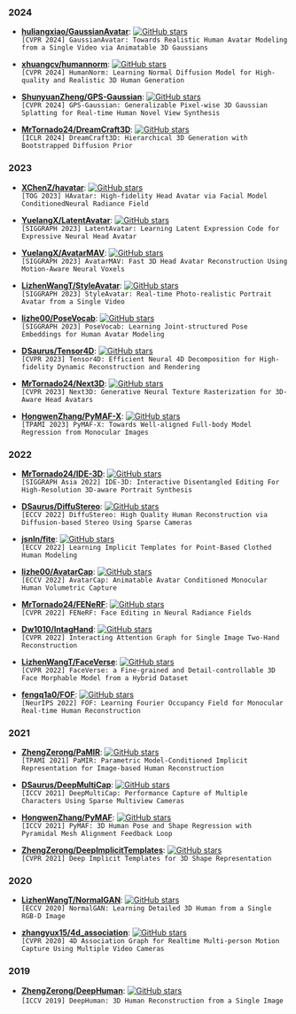 
### 2024
+ **[huliangxiao/GaussianAvatar](https://github.com/huliangxiao/GaussianAvatar)**: [![GitHub stars](https://img.shields.io/github/stars/huliangxiao/GaussianAvatar.svg?style=social&label=Star)](https://github.com/huliangxiao/GaussianAvatar)\
 ``[CVPR 2024] GaussianAvatar: Towards Realistic Human Avatar Modeling from a Single Video via Animatable 3D Gaussians``

+ **[xhuangcv/humannorm](https://github.com/xhuangcv/humannorm)**: [![GitHub stars](https://img.shields.io/github/stars/xhuangcv/humannorm.svg?style=social&label=Star)](https://github.com/xhuangcv/humannorm)\
 ``[CVPR 2024] HumanNorm: Learning Normal Diffusion Model for High-quality and Realistic 3D Human Generation``

+ **[ShunyuanZheng/GPS-Gaussian](https://github.com/ShunyuanZheng/GPS-Gaussian)**: [![GitHub stars](https://img.shields.io/github/stars/ShunyuanZheng/GPS-Gaussian.svg?style=social&label=Star)](https://github.com/ShunyuanZheng/GPS-Gaussian)\
 ``[CVPR 2024] GPS-Gaussian: Generalizable Pixel-wise 3D Gaussian Splatting for Real-time Human Novel View Synthesis``

+ **[MrTornado24/DreamCraft3D](https://github.com/deepseek-ai/DreamCraft3D)**: [![GitHub stars](https://img.shields.io/github/stars/deepseek-ai/DreamCraft3D.svg?style=social&label=Star)](https://github.com/deepseek-ai/DreamCraft3D)\
 ``[ICLR 2024] DreamCraft3D: Hierarchical 3D Generation with Bootstrapped Diffusion Prior``

### 2023
+ **[XChenZ/havatar](https://github.com/XChenZ/havatar)**: [![GitHub stars](https://img.shields.io/github/stars/XChenZ/havatar.svg?style=social&label=Star)](https://github.com/XChenZ/havatar)\
 ``[TOG 2023] HAvatar: High-fidelity Head Avatar via Facial Model ConditionedNeural Radiance Field``

+ **[YuelangX/LatentAvatar](https://github.com/YuelangX/LatentAvatar)**: [![GitHub stars](https://img.shields.io/github/stars/YuelangX/LatentAvatar.svg?style=social&label=Star)](https://github.com/XChenZ/invertAvatar)\
 ``[SIGGRAPH 2023] LatentAvatar: Learning Latent Expression Code for Expressive Neural Head Avatar``

+ **[YuelangX/AvatarMAV](https://github.com/YuelangX/AvatarMAV)**: [![GitHub stars](https://img.shields.io/github/stars/YuelangX/AvatarMAV.svg?style=social&label=Star)](https://github.com/YuelangX/AvatarMAV)\
 ``[SIGGRAPH 2023] AvatarMAV: Fast 3D Head Avatar Reconstruction Using Motion-Aware Neural Voxels``

+ **[LizhenWangT/StyleAvatar](https://github.com/LizhenWangT/StyleAvatar)**: [![GitHub stars](https://img.shields.io/github/stars/LizhenWangT/StyleAvatar.svg?style=social&label=Star)](https://github.com/LizhenWangT/StyleAvatar)\
 ``[SIGGRAPH 2023] StyleAvatar: Real-time Photo-realistic Portrait Avatar from a Single Video``

+ **[lizhe00/PoseVocab](https://github.com/lizhe00/PoseVocab)**: [![GitHub stars](https://img.shields.io/github/stars/lizhe00/PoseVocab.svg?style=social&label=Star)](https://github.com/lizhe00/PoseVocab)\
 ``[SIGGRAPH 2023] PoseVocab: Learning Joint-structured Pose Embeddings for Human Avatar Modeling``

+ **[DSaurus/Tensor4D](https://github.com/DSaurus/Tensor4D)**: [![GitHub stars](https://img.shields.io/github/stars/DSaurus/Tensor4D.svg?style=social&label=Star)](https://github.com/DSaurus/Tensor4D)\
 ``[CVPR 2023] Tensor4D: Efficient Neural 4D Decomposition for High-fidelity Dynamic Reconstruction and Rendering``

+ **[MrTornado24/Next3D](https://github.com/MrTornado24/Next3D)**: [![GitHub stars](https://img.shields.io/github/stars/MrTornado24/Next3D.svg?style=social&label=Star)](https://github.com/MrTornado24/Next3D)\
 ``[CVPR 2023] Next3D: Generative Neural Texture Rasterization for 3D-Aware Head Avatars``

+ **[HongwenZhang/PyMAF-X](https://github.com/HongwenZhang/PyMAF-X)**: [![GitHub stars](https://img.shields.io/github/stars/HongwenZhang/PyMAF-X.svg?style=social&label=Star)](https://github.com/HongwenZhang/PyMAF-X)\
 ``[TPAMI 2023] PyMAF-X: Towards Well-aligned Full-body Model Regression from Monocular Images``

### 2022

+ **[MrTornado24/IDE-3D](https://github.com/MrTornado24/IDE-3D)**: [![GitHub stars](https://img.shields.io/github/stars/MrTornado24/IDE-3D.svg?style=social&label=Star)](https://github.com/MrTornado24/IDE-3D)\
 ``[SIGGRAPH Asia 2022] IDE-3D: Interactive Disentangled Editing For High-Resolution 3D-aware Portrait Synthesis``

+ **[DSaurus/DiffuStereo](https://github.com/DSaurus/DiffuStereo)**: [![GitHub stars](https://img.shields.io/github/stars/DSaurus/DiffuStereo.svg?style=social&label=Star)](https://github.com/DSaurus/DiffuStereo)\
 ``[ECCV 2022] DiffuStereo: High Quality Human Reconstruction via Diffusion-based Stereo Using Sparse Cameras``

+ **[jsnln/fite](https://github.com/jsnln/fite)**: [![GitHub stars](https://img.shields.io/github/stars/jsnln/fite.svg?style=social&label=Star)](https://github.com/jsnln/fite)\
 ``[ECCV 2022] Learning Implicit Templates for Point-Based Clothed Human Modeling``

+ **[lizhe00/AvatarCap](https://github.com/lizhe00/AvatarCap)**: [![GitHub stars](https://img.shields.io/github/stars/lizhe00/AvatarCap.svg?style=social&label=Star)](https://github.com/lizhe00/AvatarCap)\
 ``[ECCV 2022] AvatarCap: Animatable Avatar Conditioned Monocular Human Volumetric Capture``

+ **[MrTornado24/FENeRF](https://github.com/MrTornado24/FENeRF)**: [![GitHub stars](https://img.shields.io/github/stars/MrTornado24/FENeRF.svg?style=social&label=Star)](https://github.com/MrTornado24/FENeRF)\
 ``[CVPR 2022] FENeRF: Face Editing in Neural Radiance Fields``

+ **[Dw1010/IntagHand](https://github.com/Dw1010/IntagHand)**: [![GitHub stars](https://img.shields.io/github/stars/Dw1010/IntagHand.svg?style=social&label=Star)](https://github.com/Dw1010/IntagHand)\
 ``[CVPR 2022] Interacting Attention Graph for Single Image Two-Hand Reconstruction``

+ **[LizhenWangT/FaceVerse](https://github.com/LizhenWangT/FaceVerse)**: [![GitHub stars](https://img.shields.io/github/stars/LizhenWangT/FaceVerse.svg?style=social&label=Star)](https://github.com/LizhenWangT/FaceVerse)\
 ``[CVPR 2022] FaceVerse: a Fine-grained and Detail-controllable 3D Face Morphable Model from a Hybrid Dataset``

+ **[fengq1a0/FOF](https://github.com/fengq1a0/FOF)**: [![GitHub stars](https://img.shields.io/github/stars/fengq1a0/FOF.svg?style=social&label=Star)](https://github.com/fengq1a0/FOF)\
 ``[NeurIPS 2022] FOF: Learning Fourier Occupancy Field for Monocular Real-time Human Reconstruction``


### 2021

+ **[ZhengZerong/PaMIR](https://github.com/ZhengZerong/PaMIR)**: [![GitHub stars](https://img.shields.io/github/stars/ZhengZerong/PaMIR.svg?style=social&label=Star)](https://github.com/ZhengZerong/PaMIR)\
 ``[TPAMI 2021] PaMIR: Parametric Model-Conditioned Implicit Representation for Image-based Human Reconstruction``

+ **[DSaurus/DeepMultiCap](https://github.com/DSaurus/DeepMultiCap)**: [![GitHub stars](https://img.shields.io/github/stars/DSaurus/DeepMultiCap.svg?style=social&label=Star)](https://github.com/DSaurus/DeepMultiCap)\
 ``[ICCV 2021] DeepMultiCap: Performance Capture of Multiple Characters Using Sparse Multiview Cameras``

+ **[HongwenZhang/PyMAF](https://github.com/HongwenZhang/PyMAF)**: [![GitHub stars](https://img.shields.io/github/stars/HongwenZhang/PyMAF.svg?style=social&label=Star)](https://github.com/HongwenZhang/PyMAF)\
 ``[ICCV 2021] PyMAF: 3D Human Pose and Shape Regression with Pyramidal Mesh Alignment Feedback Loop``

+ **[ZhengZerong/DeepImplicitTemplates](https://github.com/ZhengZerong/DeepImplicitTemplates)**: [![GitHub stars](https://img.shields.io/github/stars/ZhengZerong/DeepImplicitTemplates.svg?style=social&label=Star)](https://github.com/ZhengZerong/DeepImplicitTemplates)\
 ``[CVPR 2021] Deep Implicit Templates for 3D Shape Representation``

### 2020

+ **[LizhenWangT/NormalGAN](https://github.com/LizhenWangT/NormalGAN)**: [![GitHub stars](https://img.shields.io/github/stars/LizhenWangT/NormalGAN.svg?style=social&label=Star)](https://github.com/LizhenWangT/NormalGAN)\
 ``[ECCV 2020] NormalGAN: Learning Detailed 3D Human from a Single RGB-D Image``

+ **[zhangyux15/4d_association](https://github.com/zhangyux15/4d_association)**: [![GitHub stars](https://img.shields.io/github/stars/zhangyux15/4d_association.svg?style=social&label=Star)](https://github.com/zhangyux15/4d_association)\
 ``[CVPR 2020] 4D Association Graph for Realtime Multi-person Motion Capture Using Multiple Video Cameras``

### 2019

+ **[ZhengZerong/DeepHuman](https://github.com/ZhengZerong/DeepHuman)**: [![GitHub stars](https://img.shields.io/github/stars/ZhengZerong/DeepHuman.svg?style=social&label=Star)](https://github.com/ZhengZerong/DeepHuman)\
 ``[ICCV 2019] DeepHuman: 3D Human Reconstruction from a Single Image``
